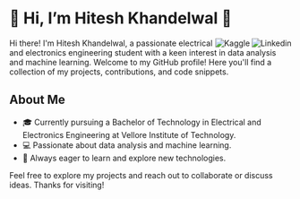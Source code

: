 


<!---
hiteshchinu/hiteshchinu is a ✨ special ✨ repository because its `README.md` (this file) appears on your GitHub profile.
You can click the Preview link to take a look at your changes.
--->
# :milky_way:  Hi, I’m Hitesh Khandelwal 👋

 
<a href="https://www.linkedin.com/in/hitesh2002/">
  <img align="right" alt="Linkedin" src="https://img.shields.io/badge/LinkedIn-0077B5?style=for-the-badge&logo=linkedin&logoColor=white" />
 </a> 
 <a href="https://www.kaggle.com/khandelwalhitesh">
  <img align="right" alt="Kaggle" src="https://img.shields.io/badge/Kaggle-20BEFF?style=for-the-badge&logo=Kaggle&logoColor=white" />
 </a>

Hi there! I'm Hitesh Khandelwal, a passionate electrical and electronics engineering student with a keen interest in data analysis and machine learning. Welcome to my GitHub profile! Here you'll find a collection of my projects, contributions, and code snippets.

## About Me

- 🎓 Currently pursuing a Bachelor of Technology in Electrical and Electronics Engineering at Vellore Institute of Technology.
- 💻 Passionate about data analysis and machine learning.
- 🌱 Always eager to learn and explore new technologies.


Feel free to explore my projects and reach out to collaborate or discuss ideas. 
Thanks for visiting!
